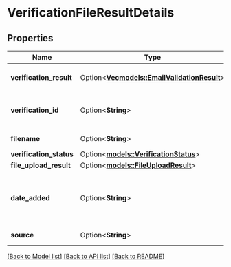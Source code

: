 # VerificationFileResultDetails

## Properties

Name | Type | Description | Notes
------------ | ------------- | ------------- | -------------
**verification_result** | Option<[**Vec<models::EmailValidationResult>**](EmailValidationResult.md)> | Verification result's details | [optional]
**verification_id** | Option<**String**> | Identifier of this verification result | [optional]
**filename** | Option<**String**> | Origin file name | [optional]
**verification_status** | Option<[**models::VerificationStatus**](VerificationStatus.md)> |  | [optional]
**file_upload_result** | Option<[**models::FileUploadResult**](FileUploadResult.md)> |  | [optional]
**date_added** | Option<**String**> | Date of creation in YYYY-MM-DDThh:ii:ss format | [optional]
**source** | Option<**String**> | Origin file extension | [optional]

[[Back to Model list]](../README.md#documentation-for-models) [[Back to API list]](../README.md#documentation-for-api-endpoints) [[Back to README]](../README.md)


